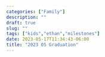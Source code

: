 ```yaml
---
categories: ["Family"]
description: ""
draft: true
slug: ""
tags: ["kids","ethan","milestones"]
date: 2023-05-17T11:34:43-06:00
title: "2023 05 Graduation"
---
```

